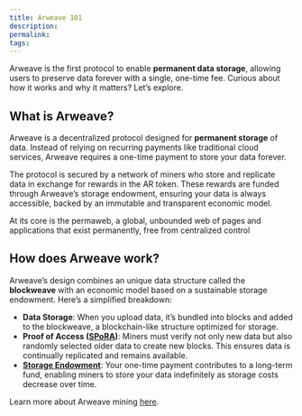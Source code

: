 ```yaml
---
title: Arweave 101
description: 
permalink: 
tags:
---
```

Arweave is the first protocol to enable **permanent data storage**, allowing users to preserve data forever with a single, one-time fee. Curious about how it works and why it matters? Let’s explore.

## What is Arweave?

Arweave is a decentralized protocol designed for **permanent storage** of data. Instead of relying on recurring payments like traditional cloud services, Arweave requires a one-time payment to store your data forever.

The protocol is secured by a network of miners who store and replicate data in exchange for rewards in the AR token. These rewards are funded through Arweave’s storage endowment, ensuring your data is always accessible, backed by an immutable and transparent economic model.

At its core is the permaweb, a global, unbounded web of pages and applications that exist permanently, free from centralized control

## How does Arweave work?

Arweave’s design combines an unique data structure called the **blockweave** with an economic model based on a sustainable storage endowment. Here’s a simplified breakdown:

- **Data Storage**: When you upload data, it’s bundled into blocks and added to the blockweave, a blockchain-like structure optimized for storage.
- **Proof of Access ([SPoRA](https://github.com/ArweaveTeam/arweave-standards/blob/master/ans/ANS-103.md))**: Miners must verify not only new data but also randomly selected older data to create new blocks. This ensures data is continually replicated and remains available.
- **[Storage Endowment](storage-endowment.md)**: Your one-time payment contributes to a long-term fund, enabling miners to store your data indefinitely as storage costs decrease over time.

Learn more about Arweave mining [here](arweave-mining.md).